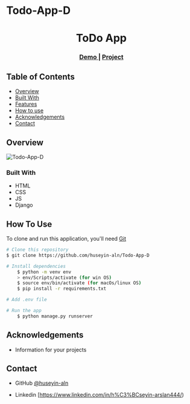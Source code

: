 # Todo-App-D


<!-- Please update value in the {}  -->

<h1 align="center">ToDo App</h1>


<div align="center">
  <h3>
    <a href="https://{your-demo-link.your-domain}">
      Demo
    </a>
     | 
    <a href="https://{your-url-to-the-solution}">
      Project
    </a>
 
  </h3>
</div>

<!-- TABLE OF CONTENTS -->

## Table of Contents

- [Overview](#overview)
- [Built With](#built-with)
- [Features](#features)
- [How to use](#how-to-use)
- [Acknowledgements](#acknowledgements)
- [Contact](#contact)

<!-- OVERVIEW -->

## Overview

![Todo-App-D](https://user-images.githubusercontent.com/101873227/187294478-3d797769-84f8-4566-a117-abc386328a1e.gif)

### Built With



- HTML
- CSS
- JS
- Django

## How To Use



To clone and run this application, you'll need [Git](https://git-scm.com) 
```bash
# Clone this repository
$ git clone https://github.com/huseyin-aln/Todo-App-D

# Install dependencies
    $ python -m venv env
    > env/Scripts/activate (for win OS)
    $ source env/bin/activate (for macOs/linux OS)
    $ pip install -r requirements.txt

# Add .env file

# Run the app
    $ python manage.py runserver
```

## Acknowledgements
- Information for your projects

## Contact


- GitHub [@huseyin-aln](https://{github.com/husein-aln})

- Linkedin [https://www.linkedin.com/in/h%C3%BCseyin-arslan444/)

